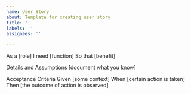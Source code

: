 ```yaml
---
name: User Story
about: Template for creating user story
title: ''
labels: ''
assignees: ''

---
```


As a [role]
I need [function]
So that [benefit]

Details and Assumptions
[document what you know]

Acceptance Criteria
Given [some context]
When [certain action is taken]
Then [the outcome of action is observed]
